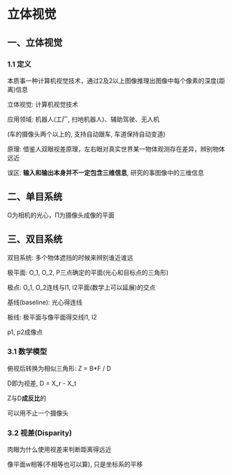 # 立体视觉

## 一、立体视觉

### 1.1 定义

本质事一种计算机视觉技术，通过2及2以上图像推理出图像中每个像素的深度(距离)信息

立体视觉: 计算机视觉技术

应用领域: 机器人(工厂, 扫地机器人)、辅助驾驶、无人机

(车的摄像头两个以上的, 支持自动跟车, 车道保持自动变道)

原理: 借鉴人双眼视差原理，左右眼对真实世界某一物体观测存在差异，辨别物体远近

误区: **输入和输出本身并不一定包含三维信息**, 研究的事图像中的三维信息

## 二、单目系统

O为相机的光心，Π为摄像头成像的平面

## 三、双目系统

双目系统: 多个物体遮挡的时候来辨别谁近谁远

极平面: O_1, O_2, P三点确定的平面(光心和目标点的三角形)

极点: O_1, O_2连线与l1, l2平面(数学上可以延展)的交点

基线(baseline): 光心得连线

极线: 极平面与像平面得交线l1, l2

p1, p2成像点

### 3.1 数学模型

俯视后转换为相似三角形: Z = B*F / D

D即为视差, D = X_r - X_t

Z与D**成反比**的

可以用不止一个摄像头

### 3.2 视差(Disparity)

肉眼为什么使用视差来判断距离得远近

像平面w相等(不相等也可以算), 只是坐标系的平移
